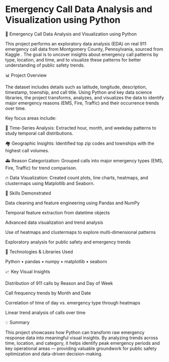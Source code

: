 # Emergency Call Data Analysis and Visualization using Python
🚨 Emergency Call Data Analysis and Visualization using Python

This project performs an exploratory data analysis (EDA) on real 911 emergency call data from Montgomery County, Pennsylvania, sourced from Kaggle
.
The goal is to uncover insights about emergency call patterns by type, location, and time, and to visualize these patterns for better understanding of public safety trends.

📊 Project Overview

The dataset includes details such as latitude, longitude, description, timestamp, township, and call title.
Using Python and key data science libraries, the project transforms, analyzes, and visualizes the data to identify major emergency reasons (EMS, Fire, Traffic) and their occurrence trends over time.

Key focus areas include:

📅 Time-Series Analysis: Extracted hour, month, and weekday patterns to study temporal call distributions.

🏘️ Geographic Insights: Identified top zip codes and townships with the highest call volumes.

🚑 Reason Categorization: Grouped calls into major emergency types (EMS, Fire, Traffic) for trend comparison.

🔥 Data Visualization: Created count plots, line charts, heatmaps, and clustermaps using Matplotlib and Seaborn.

🧠 Skills Demonstrated

Data cleaning and feature engineering using Pandas and NumPy

Temporal feature extraction from datetime objects

Advanced data visualization and trend analysis

Use of heatmaps and clustermaps to explore multi-dimensional patterns

Exploratory analysis for public safety and emergency trends

🧰 Technologies & Libraries Used

Python • pandas • numpy • matplotlib • seaborn

📈 Key Visual Insights

Distribution of 911 calls by Reason and Day of Week

Call frequency trends by Month and Date

Correlation of time of day vs. emergency type through heatmaps

Linear trend analysis of calls over time

💡 Summary

This project showcases how Python can transform raw emergency response data into meaningful visual insights.
By analyzing trends across time, location, and category, it helps identify peak emergency periods and key operational areas — providing valuable groundwork for public safety optimization and data-driven decision-making.
